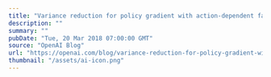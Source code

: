 ```yaml
---
title: "Variance reduction for policy gradient with action-dependent factorized baselines"
description: ""
summary: ""
pubDate: "Tue, 20 Mar 2018 07:00:00 GMT"
source: "OpenAI Blog"
url: "https://openai.com/blog/variance-reduction-for-policy-gradient-with-action-dependent-factorized-baselines"
thumbnail: "/assets/ai-icon.png"
---
```


